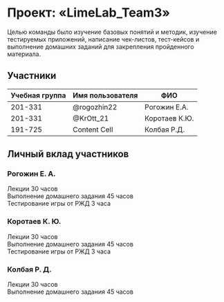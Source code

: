 # Проект: «LimeLab_Team3»
Целью команды было изучение базовых понятий и методик, изучение тестируемых приложений, написание чек-листов, тест-кейсов и выполнение домашних заданий для закрепления пройденного материала.
## Участники
| Учебная группа | Имя пользователя | ФИО |
| -------------- | ---------------- | --- |
| 201-331 | @rogozhin22 | Рогожин Е.А. |
| 201-331 | @KrOtt_21 | Коротаев К.Ю.|
| 191-725 | Content Cell | Колбая Р.Д. |
## Личный вклад участников
### Рогожин Е. А.
Лекции 30 часов  
Выполнение домашнего задания 45 часов  
Тестирование игры от РЖД 3 часа
### Коротаев К. Ю.
Лекции 30 часов  
Выполнение домашнего задания 45 часов  
Тестирование игры от РЖД 3 часа
### Колбая Р. Д.
Лекции 30 часов  
Выполнение домашнего задания 45 часов
